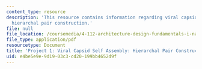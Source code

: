 ```yaml
---
content_type: resource
description: 'This resource contains information regarding viral capsid self assembly:
  hierarchal pair construction.'
file: null
file_location: /coursemedia/4-112-architecture-design-fundamentals-i-nano-machines-fall-2012/e4be5e9e9d1903c3cd20199bb4652d9f_MIT4_112F12_Doc_Ex1_Viral.pdf
file_type: application/pdf
resourcetype: Document
title: 'Project 1: Viral Capsid Self Assembly: Hierarchal Pair Construction'
uid: e4be5e9e-9d19-03c3-cd20-199bb4652d9f
---
```

